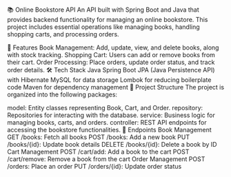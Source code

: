 📚 Online Bookstore API
An API built with Spring Boot and Java that provides backend functionality for managing an online bookstore. This project includes essential operations like managing books, handling shopping carts, and processing orders.

🚀 Features
Book Management: Add, update, view, and delete books, along with stock tracking.
Shopping Cart: Users can add or remove books from their cart.
Order Processing: Place orders, update order status, and track order details.
🛠 Tech Stack
Java
Spring Boot
JPA (Java Persistence API) with Hibernate
MySQL for data storage
Lombok for reducing boilerplate code
Maven for dependency management
📁 Project Structure
The project is organized into the following packages:

model: Entity classes representing Book, Cart, and Order.
repository: Repositories for interacting with the database.
service: Business logic for managing books, carts, and orders.
controller: REST API endpoints for accessing the bookstore functionalities.
📄 Endpoints
Book Management
GET /books: Fetch all books
POST /books: Add a new book
PUT /books/{id}: Update book details
DELETE /books/{id}: Delete a book by ID
Cart Management
POST /cart/add: Add a book to the cart
POST /cart/remove: Remove a book from the cart
Order Management
POST /orders: Place an order
PUT /orders/{id}: Update order status
